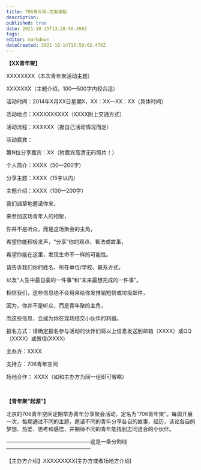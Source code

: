 ```yaml
---
title: 706青年聚-文案模板
description: 
published: true
date: 2021-10-15T13:28:50.498Z
tags: 
editor: markdown
dateCreated: 2021-10-14T15:50:02.476Z
---
```


**【XX青年聚】**

XXXXXXXX（本次青年聚活动主题）

XXXXXXX（主题介绍，100—500字内较合适）

活动时间：2014年X月XX日星期X，XX：XX—XX：XX（具体时间）

活动地点：XXXXXXXXXX（XXXX附上交通方式）

活动流程：XXXXXX（据自己活动情况而定）

活动嘉宾：

第N位分享嘉宾：XX（附嘉宾高清无码照片！）

个人简介：XXXX（50—200字）

分享主题：XXXX（15字以内）

主题介绍：XXXX（100—200字）

我们诚挚地邀请你来，

来参加这场青年人的相聚，

你并不是听众，而是这场聚会的主角，

希望你能积极发声，“分享”你的观点、看法或故事，

希望你能在这里，发现生命不一样的可能性。

请告诉我们你的姓名、所在单位/学校、联系方式，

以及“人生中最自豪的一件事”和“未来最想完成的一件事”。

相信我们，这些信息绝不会用来给你发推销短信或垃圾邮件，

因为，你并不是听众，而是青年聚的主角，

而这些信息，会成为你在现场结交小伙伴的利器。

报名方式：请确定报名参与活动的伙伴们将以上信息发送到邮箱（XXXX）或QQ（XXXX）或微信\(XXXX\)

主办方：XXXX

支持方：706青年空间

场地合作： XXXX（如和主办方为同一组织可省略）

<br>

**【青年聚“起源”】**

北京的706青年空间定期举办青年分享聚会活动，定名为“706青年聚”。每周开展一次，每期通过不同的主题，邀请不同的青年分享各自的故事、经历，谈论各自的梦想、热爱、思考和感悟，并期待不同的青年能找到志同道合的小伙伴。

————————————————这是一条分割线————————————————

【主办方介绍】XXXXXXXXX\(主办方或者场地方介绍\)